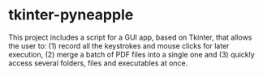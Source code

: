 # tkinter-pyneapple
This project includes a script for a GUI app, based on Tkinter, that allows the user to: (1) record all the keystrokes and mouse clicks for later execution, (2) merge a batch of PDF files into a single one and (3) quickly access several folders, files and executables at once. 
